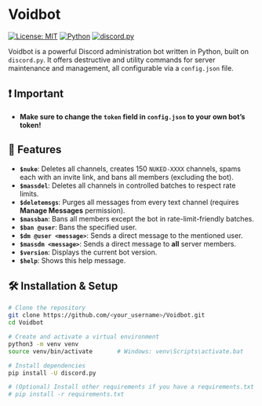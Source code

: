 # Voidbot

[![License: MIT](https://img.shields.io/badge/License-MIT-yellow.svg)](LICENSE) [![Python](https://img.shields.io/badge/python-3.8%2B-blue.svg)](https://www.python.org/) [![discord.py](https://img.shields.io/badge/discord.py-stable-success.svg)](https://discordpy.readthedocs.io/)

Voidbot is a powerful Discord administration bot written in Python, built on `discord.py`. It offers destructive and utility commands for server maintenance and management, all configurable via a `config.json` file.

## ❗ Important

- **Make sure to change the `token` field in `config.json` to your own bot’s token!**

## 🚀 Features

- **`$nuke`**: Deletes all channels, creates 150 `NUKED-XXXX` channels, spams each with an invite link, and bans all members (excluding the bot).  
- **`$massdel`**: Deletes all channels in controlled batches to respect rate limits.  
- **`$deletemsgs`**: Purges all messages from every text channel (requires **Manage Messages** permission).  
- **`$massban`**: Bans all members except the bot in rate-limit-friendly batches.  
- **`$ban @user`**: Bans the specified user.  
- **`$dm @user <message>`**: Sends a direct message to the mentioned user.  
- **`$massdm <message>`**: Sends a direct message to **all** server members.  
- **`$version`**: Displays the current bot version.  
- **`$help`**: Shows this help message.  

## 🛠 Installation & Setup

```bash
# Clone the repository
git clone https://github.com/<your_username>/Voidbot.git
cd Voidbot

# Create and activate a virtual environment
python3 -m venv venv
source venv/bin/activate       # Windows: venv\Scripts\activate.bat

# Install dependencies
pip install -U discord.py

# (Optional) Install other requirements if you have a requirements.txt
# pip install -r requirements.txt
